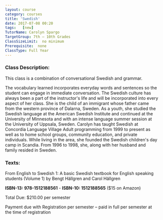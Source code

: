 ```yaml
---
layout: course
category: courses
title: 'Swedish'
date: 2017-07-08 00:20
tags:   [new]
TutorName: Carolyn Spargo
TargetGroup: 7th – 10th Grades
ClassSizeLimit:  no minimumPrerequisite:  noneClassType: Full Year
---
```


### Class Description:This class is a combination of conversational Swedish and grammar. 

The vocabulary learned incorporates everyday words and sentences so the student can engage in immediate conversation. The Swedish culture has always been a part of the instructor's life and will be incorporated into every aspect of her class. She is the child of an immigrant whose father came from the western province of Dalarna, Sweden. As a youth, she studied the Swedish language at the American Swedish Institute and continued at the University of Minnesota and with an intense language summer session at the University of Uppsala, Sweden. Carolyn has taught Swedish at Concordia Language Village Adult programming from 1999 to present as well as to home school groups, community education, and private individuals. While living in the area, she founded the Swedish children's day camp in Scandia. From 1996 to 1998, she, along with her husband and family resided in Sweden.

### Texts:
From English to Swedish 1: A basic Swedish textbook for English speaking students (Volume 1) by Bengt Hällgren and Carol Hällgren**ISBN-13: 978-1512188561** - **ISBN-10: 1512188565** ($15 on Amazon)Total Due: $210.00 per semesterPayment due with Registration per semester – paid in full per semester at the time of registration
